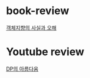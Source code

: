 # book-review

[객체지향의 사실과 오해](https://github.com/sunlike0508/book-review/blob/main/%EA%B0%9D%EC%B2%B4%EC%A7%80%ED%96%A5%EC%9D%98%EC%98%A4%ED%95%B4%EC%99%80%EC%82%AC%EC%8B%A4.md)


# Youtube review

[DP의 아름다움](https://github.com/sunlike0508/book-review/blob/main/DP%EC%9D%98%EC%95%84%EB%A6%84%EB%8B%A4%EC%9B%80.md)
